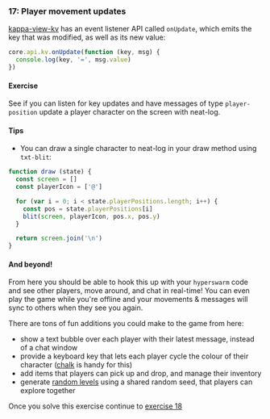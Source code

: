 ### 17: Player movement updates

[kappa-view-kv](https://github.com/noffle/kappa-view-kv) has an event listener API called `onUpdate`, which emits the key that was modified, as well as its new value:

```js
core.api.kv.onUpdate(function (key, msg) {
  console.log(key, '=', msg.value)
})
```

#### Exercise

See if you can listen for key updates and have messages of type `player-position` update a player character on the screen with neat-log.

#### Tips

- You can draw a single character to neat-log in your draw method using `txt-blit`:

```js
function draw (state) {
  const screen = []
  const playerIcon = ['@']

  for (var i = 0; i < state.playerPositions.length; i++) {
    const pos = state.playerPositions[i]
    blit(screen, playerIcon, pos.x, pos.y)
  }

  return screen.join('\n')
}
```

#### And beyond!

From here you should be able to hook this up with your `hyperswarm` code and see other players, move around, and chat in real-time! You can even play the game while you're offline and your movements & messages will sync to others when they see you again.

There are tons of fun additions you could make to the game from here:

- show a text bubble over each player with their latest message, instead of a chat window
- provide a keyboard key that lets each player cycle the colour of their character ([chalk](https://github.com/chalk/chalk) is handy for this)
- add items that players can pick up and drop, and manage their inventory
- generate [random levels](https://github.com/domasx2/dungeon-generator) using a shared random seed, that players can explore together

Once you solve this exercise continue to [exercise 18](18.html)
